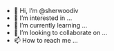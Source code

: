 - 👋 Hi, I’m @sherwoodiv
- 👀 I’m interested in ...
- 🌱 I’m currently learning ...
- 💞️ I’m looking to collaborate on ...
- 📫 How to reach me ...

<!---
sherwoodiv/sherwoodiv is a ✨ special ✨ repository because its `README.md` (this file) appears on your GitHub profile.
You can click the Preview link to take a look at your changes.
--->
